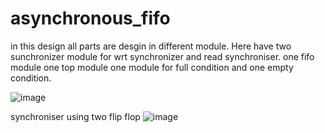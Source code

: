 # asynchronous_fifo
in this design all parts are desgin in different module. Here have two sunchronizer module for wrt synchronizer and read synchroniser. one fifo module one top module one module for full condition and one empty condition.


![image](https://user-images.githubusercontent.com/72481400/111077783-6c713580-8518-11eb-83e7-8f8824ece83f.png)

synchroniser using two flip flop
![image](https://user-images.githubusercontent.com/72481400/111077754-49468600-8518-11eb-9bfd-87d57d6dcd14.png)
